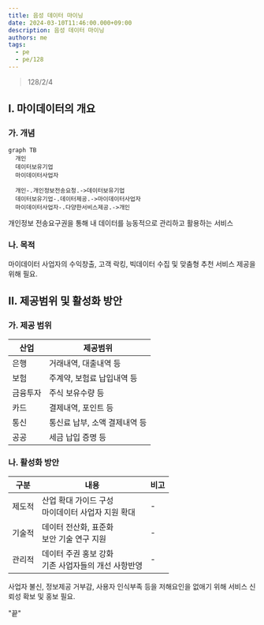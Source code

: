 ```yaml
---
title: 음성 데이터 마이닝
date: 2024-03-10T11:46:00.000+09:00
description: 음성 데이터 마이닝
authors: me
tags:
  - pe
  - pe/128
---
```


> 128/2/4

## I. 마이데이터의 개요

### 가. 개념

```mermaid
graph TB
  개인
  데이터보유기업
  마이데이터사업자

  개인-.개인정보전송요청.->데이터보유기업
  데이터보유기업-.데이터제공.->마이데이터사업자
  마이데이터사업자-.다양한서비스제공.->개인
```

개인정보 전송요구권을 통해 내 데이터를 능동적으로 관리하고 활용하는 서비스

### 나. 목적

마이데이터 사업자의 수익창출, 고객 락킹, 빅데이터 수집 및 맞춤형 추천 서비스 제공을 위해 필요.

## II. 제공범위 및 활성화 방안

### 가. 제공 범위

| 산업     | 제공범위                      |
| -------- | ----------------------------- |
| 은행     | 거래내역, 대출내역 등         |
| 보험     | 주계약, 보험료 납입내역 등    |
| 금융투자 | 주식 보유수량 등              |
| 카드     | 결제내역, 포인트 등           |
| 통신     | 통신료 납부, 소액 결제내역 등 |
| 공공     | 세금 납입 증명 등             |

### 나. 활성화 방안

| 구분   | 내용                                                    | 비고 |
| ------ | ------------------------------------------------------- | ---- |
| 제도적 | 산업 확대 가이드 구성<br/>마이데이터 사업자 지원 확대   | -    |
| 기술적 | 데이터 전산화, 표준화<br/>보안 기술 연구 지원           | -    |
| 관리적 | 데이터 주권 홍보 강화<br/>기존 사업자들의 개선 사항반영 | -    |

사업자 불신, 정보제공 거부감, 사용자 인식부족 등을 저해요인을 없애기 위해 서비스 신뢰성 확보 및 홍보 필요.

"끝"
